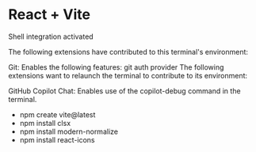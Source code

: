 # React + Vite

Shell integration activated

The following extensions have contributed to this terminal's environment:

Git: Enables the following features: git auth provider The following extensions
want to relaunch the terminal to contribute to its environment:

GitHub Copilot Chat: Enables use of the copilot-debug command in the terminal.

- npm create vite@latest
- npm install clsx
- npm install modern-normalize
- npm install react-icons
